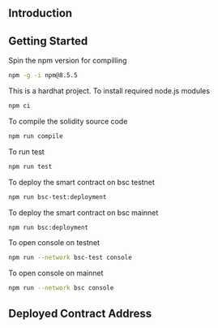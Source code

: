 ## Introduction

## Getting Started

Spin the npm version for compilling

```bash
npm -g -i npm@8.5.5
```

This is a hardhat project. To install required node.js modules

```bash
npm ci
```

To compile the solidity source code

```bash
npm run compile
```

To run test

```bash
npm run test
```

To deploy the smart contract on bsc testnet

```bash
npm run bsc-test:deployment
```


To deploy the smart contract on bsc mainnet
```bash
npm run bsc:deployment
```

To open console on testnet

```bash
npm run --network bsc-test console
```

To open console on mainnet
```bash
npm run --network bsc console
```

## Deployed Contract Address